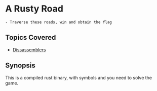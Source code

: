 # A Rusty Road
    - Traverse these roads, win and obtain the flag

## Topics Covered

- [Dissassemblers](/reverse-engineering/what-are-disassemblers/)
## Synopsis

This is a compiled rust binary, with symbols and you need to solve the game. 